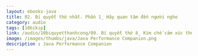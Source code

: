```yaml
---
layout: ebooks-java
title: 02. Bí quyết thứ nhất. Phần 1_ Hãy quan tâm đến người nghe 
category: audio
tags: [10bikip]
link: /audio/10biquyetthanhcong/09. Bí quyết thứ 8_ Kìm chế cảm xúc thể hiện.mp3 
image: /images/thumbs/java/Java Performance Companion.png
description : Java Performance Companion 
---
```












